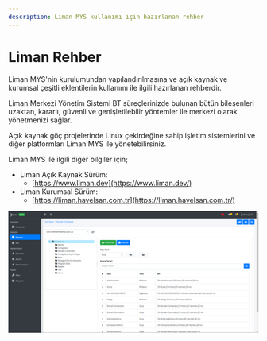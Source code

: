 ```yaml
---
description: Liman MYS kullanımı için hazırlanan rehber
---
```


# Liman Rehber

Liman MYS'nin kurulumundan yapılandırılmasına ve açık kaynak ve kurumsal çeşitli eklentilerin kullanımı ile ilgili hazırlanan rehberdir. 

Liman Merkezi Yönetim Sistemi BT süreçlerinizde bulunan bütün bileşenleri uzaktan, kararlı, güvenli ve genişletilebilir yöntemler ile merkezi olarak yönetmenizi sağlar.

Açık kaynak göç projelerinde Linux çekirdeğine sahip işletim sistemlerini ve diğer platformları Liman MYS ile yönetebilirsiniz.

Liman MYS ile ilgili diğer bilgiler için;

* Liman Açık Kaynak Sürüm: 
  * [https://www.liman.dev](https://www.liman.dev/)
* Liman Kurumsal Sürüm:
  * [https://liman.havelsan.com.tr](https://liman.havelsan.com.tr/)

![&#xD6;rnek bir Liman MYS ekran&#x131;](.gitbook/assets/liman_arayuz_resim.png)

